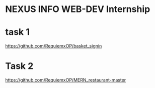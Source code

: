 # NEXUS INFO WEB-DEV Internship
# task 1
https://github.com/RequiemxOP/basket_signin
# Task 2
https://github.com/RequiemxOP/MERN_restaurant-master
